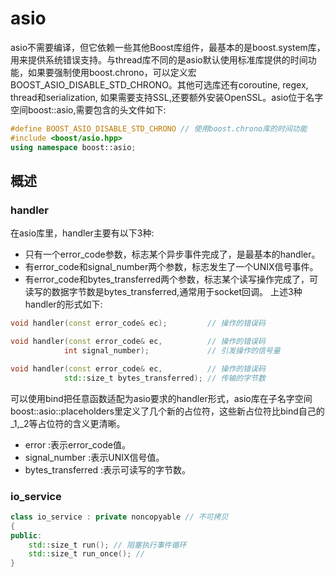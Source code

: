 # asio
asio不需要编译，但它依赖一些其他Boost库组件，最基本的是boost.system库，用来提供系统错误支持。与thread库不同的是asio默认使用标准库<chrono>提供的时间功能，如果要强制使用boost.chrono，可以定义宏BOOST_ASIO_DISABLE_STD_CHRONO。其他可选库还有coroutine, regex, thread和serialization, 如果需要支持SSL,还要额外安装OpenSSL。asio位于名字空间boost::asio,需要包含的头文件如下:
```c++
#define BOOST_ASIO_DISABLE_STD_CHRONO // 使用boost.chrono库的时间功能
#include <boost/asio.hpp>
using namespace boost::asio;
```

## 概述
### handler
在asio库里，handler主要有以下3种:
- 只有一个error_code参数，标志某个异步事件完成了，是最基本的handler。
- 有error_code和signal_number两个参数，标志发生了一个UNIX信号事件。
- 有error_code和bytes_transferred两个参数，标志某个读写操作完成了，可读写的数据字节数是bytes_transferred,通常用于socket回调。
上述3种handler的形式如下:
```c++
void handler(const error_code& ec);         // 操作的错误码

void handler(const error_code& ec,          // 操作的错误码
            int signal_number);             // 引发操作的信号量

void handler(const error_code& ec,          // 操作的错误码
            std::size_t bytes_transferred); // 传输的字节数
```
可以使用bind把任意函数适配为asio要求的handler形式，asio库在子名字空间boost::asio::placeholders里定义了几个新的占位符，这些新占位符比bind自己的_1,_2等占位符的含义更清晰。
- error             :表示error_code值。
- signal_number     :表示UNIX信号值。
- bytes_transferred :表示可读写的字节数。

### io_service
```c++
class io_service : private noncopyable // 不可拷贝
{
public:
    std::size_t run(); // 阻塞执行事件循环
    std::size_t run_once(); // 
}
```